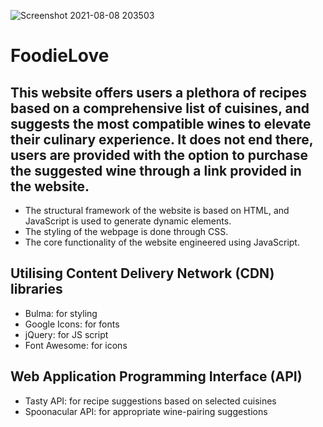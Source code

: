 ![Screenshot 2021-08-08 203503](https://user-images.githubusercontent.com/48960710/128650587-15994467-1f94-4952-b61e-24190e25db91.png)
# FoodieLove
## This website offers users a plethora of recipes based on a comprehensive list of cuisines, and suggests the most compatible wines to elevate their culinary experience. It does not end there, users are provided with the option to purchase the suggested wine through a link provided in the website.

* The structural framework of the website is based on HTML, and JavaScript is used to generate dynamic elements.
* The styling of the webpage is done through CSS.
* The core functionality of the website engineered using JavaScript.

## Utilising Content Delivery Network (CDN) libraries

* Bulma: for styling
* Google Icons: for fonts
* jQuery: for JS script
* Font Awesome: for icons

## Web Application Programming Interface (API)

* Tasty API: for recipe suggestions based on selected cuisines
* Spoonacular API: for appropriate wine-pairing suggestions


